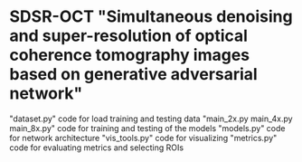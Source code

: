 # SDSR-OCT "Simultaneous denoising and super-resolution of optical coherence tomography images based on generative adversarial network"
"dataset.py" code for load training and testing data
"main_2x.py main_4x.py main_8x.py" code for training and testing of the models
"models.py" code for network architecture
"vis_tools.py" code for visualizing
"metrics.py" code for evaluating metrics and selecting ROIs
